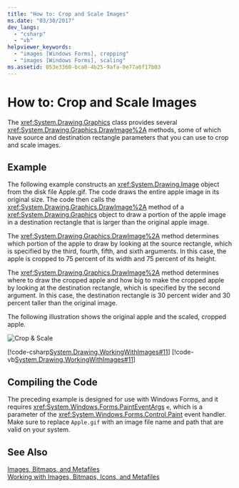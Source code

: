 ```yaml
---
title: "How to: Crop and Scale Images"
ms.date: "03/30/2017"
dev_langs: 
  - "csharp"
  - "vb"
helpviewer_keywords: 
  - "images [Windows Forms], cropping"
  - "images [Windows Forms], scaling"
ms.assetid: 053e3360-bca0-4b25-9afa-0e77a6f17b03
---
```

# How to: Crop and Scale Images
The <xref:System.Drawing.Graphics> class provides several <xref:System.Drawing.Graphics.DrawImage%2A> methods, some of which have source and destination rectangle parameters that you can use to crop and scale images.  
  
## Example  
 The following example constructs an <xref:System.Drawing.Image> object from the disk file Apple.gif. The code draws the entire apple image in its original size. The code then calls the <xref:System.Drawing.Graphics.DrawImage%2A> method of a <xref:System.Drawing.Graphics> object to draw a portion of the apple image in a destination rectangle that is larger than the original apple image.  
  
 The <xref:System.Drawing.Graphics.DrawImage%2A> method determines which portion of the apple to draw by looking at the source rectangle, which is specified by the third, fourth, fifth, and sixth arguments. In this case, the apple is cropped to 75 percent of its width and 75 percent of its height.  
  
 The <xref:System.Drawing.Graphics.DrawImage%2A> method determines where to draw the cropped apple and how big to make the cropped apple by looking at the destination rectangle, which is specified by the second argument. In this case, the destination rectangle is 30 percent wider and 30 percent taller than the original image.  
  
 The following illustration shows the original apple and the scaled, cropped apple.  
  
 ![Crop & Scale](../../../../docs/framework/winforms/advanced/media/cscropscale1.png "csCropScale1")  
  
 [!code-csharp[System.Drawing.WorkingWithImages#11](../../../../samples/snippets/csharp/VS_Snippets_Winforms/System.Drawing.WorkingWithImages/CS/Class1.cs#11)]
 [!code-vb[System.Drawing.WorkingWithImages#11](../../../../samples/snippets/visualbasic/VS_Snippets_Winforms/System.Drawing.WorkingWithImages/VB/Class1.vb#11)]  
  
## Compiling the Code  
 The preceding example is designed for use with Windows Forms, and it requires <xref:System.Windows.Forms.PaintEventArgs> `e`, which is a parameter of the <xref:System.Windows.Forms.Control.Paint> event handler. Make sure to replace `Apple.gif` with an image file name and path that are valid on your system.  
  
## See Also  
 [Images, Bitmaps, and Metafiles](../../../../docs/framework/winforms/advanced/images-bitmaps-and-metafiles.md)  
 [Working with Images, Bitmaps, Icons, and Metafiles](../../../../docs/framework/winforms/advanced/working-with-images-bitmaps-icons-and-metafiles.md)
